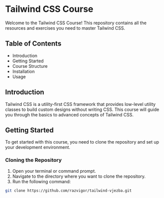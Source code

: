 # Tailwind CSS Course

Welcome to the Tailwind CSS Course! This repository contains all the resources and exercises you need to master Tailwind CSS.

## Table of Contents

- Introduction
- Getting Started
- Course Structure
- Installation
- Usage

## Introduction

Tailwind CSS is a utility-first CSS framework that provides low-level utility classes to build custom designs without writing CSS. This course will guide you through the basics to advanced concepts of Tailwind CSS.

## Getting Started

To get started with this course, you need to clone the repository and set up your development environment.

### Cloning the Repository

1. Open your terminal or command prompt.
2. Navigate to the directory where you want to clone the repository.
3. Run the following command:

```bash
git clone https://github.com/razvigor/tailwind-vjezba.git
```
